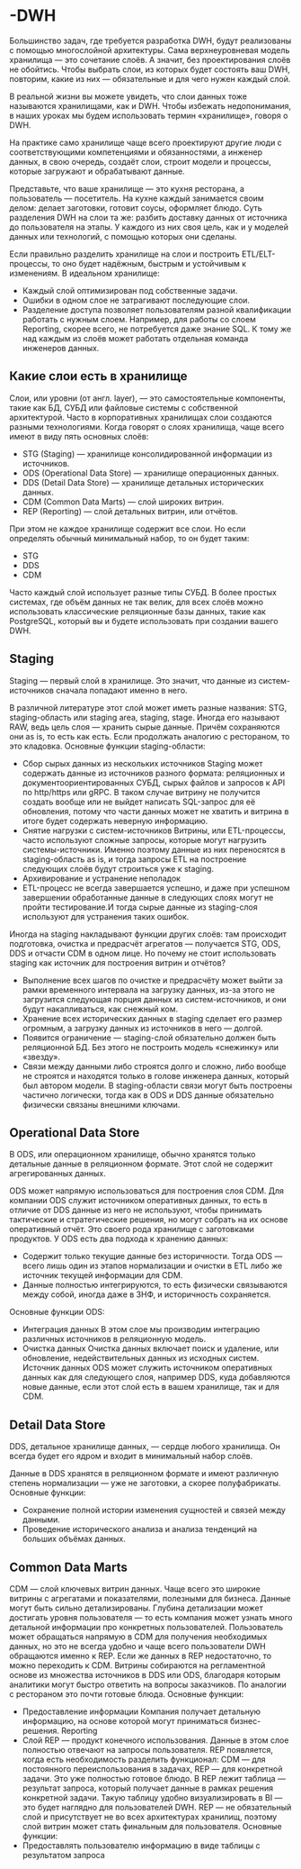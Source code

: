 # -DWH

Большинство задач, где требуется разработка DWH, будут реализованы с помощью многослойной архитектуры. Сама верхнеуровневая модель хранилища — это сочетание слоёв. А значит, без проектирования слоёв не обойтись. Чтобы выбрать слои, из которых будет состоять ваш DWH, повторим, какие из них — обязательные и для чего нужен каждый слой.

В реальной жизни вы можете увидеть, что слои данных тоже называются хранилищами, как и DWH. Чтобы избежать недопонимания, в наших уроках мы будем использовать термин «хранилище», говоря о DWH.

На практике само хранилище чаще всего проектируют другие люди с соответствующими компетенциями и обязанностями, а инженер данных, в свою очередь, создаёт слои, строит модели и процессы, которые загружают и обрабатывают данные.

Представьте, что ваше хранилище — это кухня ресторана, а пользователь — посетитель. На кухне каждый занимается своим делом: делает заготовки, готовит соусы, оформляет блюдо. Суть разделения DWH на слои та же: разбить доставку данных от источника до пользователя на этапы. У каждого из них своя цель, как и у моделей данных или технологий, с помощью которых они сделаны.

Если правильно разделить хранилище на слои и построить ETL/ELT-процессы, то оно будет надёжным, быстрым и устойчивым к изменениям. В идеальном хранилище:
- Каждый слой оптимизирован под собственные задачи.
- Ошибки в одном слое не затрагивают последующие слои.
- Разделение доступа позволяет пользователям разной квалификации работать с нужным слоем. Например, для работы со слоем Reporting, скорее всего, не потребуется даже знание SQL. К тому же над каждым из слоёв может работать отдельная команда инженеров данных.

## Какие слои есть в хранилище
Слои, или уровни (от англ. layer), — это самостоятельные компоненты, такие как БД, СУБД или файловые системы с собственной архитектурой. Часто в корпоративных хранилищах слои создаются разными технологиями.
Когда говорят о слоях хранилища, чаще всего имеют в виду пять основных слоёв:
- STG (Staging) — хранилище консолидированной информации из источников.
- ODS (Operational Data Store) — хранилище операционных данных.
- DDS (Detail Data Store) — хранилище детальных исторических данных.
- CDM (Common Data Marts) — слой широких витрин.
- REP (Reporting) — слой детальных витрин, или отчётов.

При этом не каждое хранилище содержит все слои. Но если определять обычный минимальный набор, то он будет таким:
- STG
- DDS
- CDM

Часто каждый слой использует разные типы СУБД. В более простых системах, где объём данных не так велик, для всех слоёв можно использовать классические реляционные базы данных, такие как PostgreSQL, который вы и будете использовать при создании вашего DWH.


## Staging
Staging — первый слой в хранилище. Это значит, что данные из систем-источников сначала попадают именно в него.

В различной литературе этот слой может иметь разные названия: STG, staging-область или staging area, staging, stage. Иногда его называют RAW, ведь цель слоя — хранить сырые данные. Причём сохраняются они as is, то есть как есть. Если продолжать аналогию с рестораном, то это кладовка.
Основные функции staging-области:

- Сбор сырых данных из нескольких источников Staging может содержать данные из источников разного формата: реляционных и документоориентированных СУБД, сырых файлов и запросов к API по http/https или gRPC. В таком случае витрину не получится создать вообще или не выйдет написать SQL-запрос для её обновления, потому что части данных может не хватить и витрина в итоге будет содержать неверную информацию.
- Снятие нагрузки с систем-источников Витрины, или ETL-процессы, часто используют сложные запросы, которые могут нагрузить системы-источники. Именно поэтому данные из них переносятся в staging-область as is, и тогда запросы ETL на построение следующих слоёв будут строиться уже к staging.
- Архивирование и устранение неполадок
- ETL-процесс не всегда завершается успешно, и даже при успешном завершении обработанные данные в следующих слоях могут не пройти тестирование.И тогда сырые данные из staging-слоя используют для устранения таких ошибок.

Иногда на staging накладывают функции других слоёв: там происходит подготовка, очистка и предрасчёт агрегатов — получается STG, ODS, DDS и отчасти CDM в одном лице. Но почему не стоит использовать staging как источник для построения витрин и отчётов?

- Выполнение всех шагов по очистке и предрасчёту может выйти за рамки временного интервала на загрузку данных, из-за этого не загрузится следующая порция данных из систем-источников, и они будут накапливаться, как снежный ком.
- Хранение всех исторических данных в staging сделает его размер огромным, а загрузку данных из источников в него — долгой.
- Появится ограничение — staging-слой обязательно должен быть реляционной БД. Без этого не построить модель «снежинку» или «звезду».
- Связи между данными либо строятся долго и сложно, либо вообще не строятся и находятся только в голове инженера данных, который был автором модели. В staging-области связи могут быть построены частично логически, тогда как в ODS и DDS данные обязательно физически связаны внешними ключами.

## Operational Data Store
В ODS, или операционном хранилище, обычно хранятся только детальные данные в реляционном формате. Этот слой не содержит агрегированных данных.

ODS может напрямую использоваться для построения слоя CDM. Для компании ODS служит источником оперативных данных, то есть в отличие от DDS данные из него не используют, чтобы принимать тактические и стратегические решения, но могут собрать на их основе оперативный отчёт. Это своего рода хранилище с заготовками продуктов.
У ODS есть два подхода к хранению данных:
- Содержит только текущие данные без историчности. Тогда ODS — всего лишь один из этапов нормализации и очистки в ETL либо же источник текущей информации для CDM.
- Данные полностью интегрируются, то есть физически связываются между собой, иногда даже в 3НФ, и историчность сохраняется.

Основные функции ODS:
- Интеграция данных В этом слое мы производим интеграцию различных источников в реляционную модель.
- Очистка данных Очистка данных включает поиск и удаление, или обновление, недействительных данных из исходных систем.
Источник данных ODS может служить источником оперативных данных как для следующего слоя, например DDS, куда добавляются новые данные, если этот слой есть в вашем хранилище, так и для CDM.

## Detail Data Store
DDS, детальное хранилище данных, — сердце любого хранилища. Он всегда будет его ядром и входит в минимальный набор слоёв.

Данные в DDS хранятся в реляционном формате и имеют различную степень нормализации — уже не заготовки, а скорее полуфабрикаты.
Основные функции:
- Сохранение полной истории изменения сущностей и связей между данными.
- Проведение исторического анализа и анализа тенденций на больших объёмах данных.

## Common Data Marts
CDM — слой ключевых витрин данных. Чаще всего это широкие витрины с агрегатами и показателями, полезными для бизнеса. Данные могут быть сильно детализированы. Глубина детализации может достигать уровня пользователя — то есть компания может узнать много детальной информации про конкретных пользователей.
Пользователь может обращаться напрямую в CDM для получения необходимых данных, но это не всегда удобно и чаще всего пользователи DWH обращаются именно к REP. Если же данных в REP недостаточно, то можно переходить к CDM.
Витрины собираются на регламентной основе из множества источников в DDS или ODS, благодаря которым аналитики могут быстро ответить на вопросы заказчиков. По аналогии с рестораном это почти готовые блюда.
Основные функции:
- Предоставление информации Компания получает детальную информацию, на основе которой могут приниматься бизнес-решения.
Reporting
- Слой REP — продукт конечного использования. Данные в этом слое полностью отвечают на запросы пользователя.
REP появляется, когда есть необходимость разделить функционал: CDM — для постоянного переиспользования в задачах, REP — для конкретной задачи.
Это уже полностью готовое блюдо. В REP лежит таблица — результат запроса, который получает данные в рамках решения конкретной задачи. Такую таблицу удобно визуализировать в BI — это будет наглядно для пользователей DWH.
REP — не обязательный слой и присутствует не во всех архитектурах хранилищ, поэтому слой витрин может стать финальным для пользователя.
Основные функции:
- Предоставлять пользователю информацию в виде таблицы с результатом запроса

